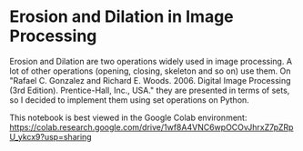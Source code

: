 # Erosion and Dilation in Image Processing

Erosion and Dilation are two operations widely used in image processing. A lot of other operations (opening, closing, skeleton and so on) use them. 
On "Rafael C. Gonzalez and Richard E. Woods. 2006. Digital Image Processing (3rd Edition). Prentice-Hall, Inc., USA." they are presented in terms of sets, so I decided to implement them using set operations on Python.

This notebook is best viewed in the Google Colab environment: 
https://colab.research.google.com/drive/1wf8A4VNC6wpOCOvJhrxZ7pZRpU_ykcx9?usp=sharing
